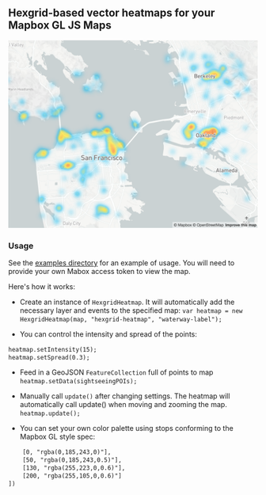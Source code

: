 ## Hexgrid-based vector heatmaps for your Mapbox GL JS Maps

![](docs/hexgrid-heatmap.png)


### Usage
See the [examples directory](examples/index.html) for an example of usage. You will need to provide your own Mabox access token to view the map.

Here's how it works:

- Create an instance of `HexgridHeatmap`. It will automatically add the necessary layer and events to the specified map:
 `var heatmap = new HexgridHeatmap(map, "hexgrid-heatmap", "waterway-label");`

- You can control the intensity and spread of the points:
 ```
heatmap.setIntensity(15);
 heatmap.setSpread(0.3);
```

- Feed in a GeoJSON `FeatureCollection` full of points to map
`heatmap.setData(sightseeingPOIs);`

- Manually call `update()` after changing settings. The heatmap will automatically call update() when moving and zooming the map.
`heatmap.update();`

- You can set your own color palette using stops conforming to the Mapbox GL style spec:
```heatmap.setColorStops([
    [0, "rgba(0,185,243,0)"],
    [50, "rgba(0,185,243,0.5)"],
    [130, "rgba(255,223,0,0.6)"],
    [200, "rgba(255,105,0,0.6)"]
])
```